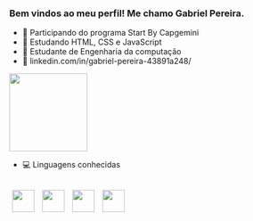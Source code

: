 ### Bem vindos ao meu perfil! Me chamo Gabriel Pereira. 


- 🌱 Participando do programa Start By Capgemini
- 🌱 Estudando HTML, CSS e JavaScript
- 🌱 Estudante de Engenharia da computação
- 🌱 linkedin.com/in/gabriel-pereira-43891a248/

<div>
    <img height="140em" src=https://github-readme-stats.vercel.app/api/top-langs/?username=gbrpereirap&layout=compact&show_icons=true&theme=github_dark>
</div>

- :computer: Linguagens conhecidas
<div style="display: inline_block; gap: 30px"><br>
    <img align="center" height="40" weight="40" hspace="5" src="https://cdn.jsdelivr.net/gh/devicons/devicon/icons/c/c-original.svg" />
    <img align="center" height="40" weight="40" hspace="5" src="https://cdn.jsdelivr.net/gh/devicons/devicon/icons/cplusplus/cplusplus-original.svg" />
    <img align="center" height="40" weight="40" hspace="5" src="https://cdn.jsdelivr.net/gh/devicons/devicon/icons/python/python-original.svg" /> 
    <img align="center" height="40" weight="40" hspace="5" src="https://cdn.jsdelivr.net/gh/devicons/devicon/icons/java/java-original-wordmark.svg" /> 
</div>


  
